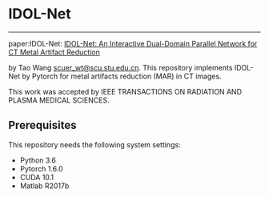 # IDOL-Net
------
paper:IDOL-Net: [IDOL-Net: An Interactive Dual-Domain Parallel Network for CT Metal Artifact Reduction](https://iopscience.iop.org/article/10.1088/1361-6560/ac1156)

by Tao Wang [scuer_wt@scu.stu.edu.cn](scuer_wt@scu.stu.edu.cn).
This repository implements IDOL-Net by Pytorch for metal artifacts reduction (MAR) in CT images.

This work was accepted by IEEE TRANSACTIONS ON RADIATION AND PLASMA MEDICAL SCIENCES.

Prerequisites
-------------

This repository needs the following system settings:

 - Python 3.6 
 - Pytorch 1.6.0
 - CUDA 10.1
 - Matlab R2017b
 
